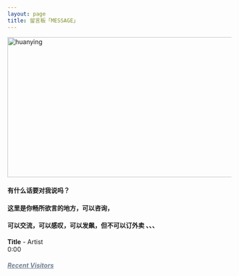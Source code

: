 ```yaml
---
layout: page
title: 留言板「MESSAGE」 
---
```


<!-- <img src="http://osg1u3s09.bkt.clouddn.com/image/jpg/material/bikenewfont.png" width="360" height="250" alt="huanying"/> -->
<img src="http://osg1u3s09.bkt.clouddn.com/image/jpg/material/bikenewfontsmall2.png" width="564" height="316" alt="huanying"/>


<p><h4>有什么话要对我说吗？</h4>     
<P><h4>这里是你畅所欲言的地方，可以咨询，</h4>
<p><h4>可以交流，可以感叹，可以发飙，但不可以订外卖 、、、</h4>   
<p>
<!--<audio autoplay="autopaly" controls="controls" loop="loop"  preload="auto" id="audio1">
	<source src="http://omjh2j5h3.bkt.clouddn.com/%E6%9D%8E%E7%8E%89%E5%88%9A%20-%20%E5%88%9A%E5%A5%BD%E9%81%87%E8%A7%81%E4%BD%A0.mp3" type="audio/mp3">你的浏览器不支持audio标签</a>
	</audio>

<div>  
           
 
<object width="330" height="180" data="http://music.163.com/style/swf/widget.swf?sid=441877316&type=0&auto=1&width=310&height=430" type="application/x-shockwave-flash"></object>  
          
  </div> 
-->


<div id="QPlayer" class="QPlayer">
<div id="pContent">
	<div id="player">
<span class="cover"></span>
<div class="ctrl">
<div class="musicTag marquee">
<strong>Title</strong>
<span> - </span>
<span class="artist">Artist</span>
</div>
<div class="progress">
<div class="timer left">0:00</div>
<div class="contr">
<div class="rewind icon"></div>
<div class="playback icon"></div>
<div class="fastforward icon"></div>
</div>
<div class="right">
<div class="liebiao icon"></div>
</div>
</div>
</div>
</div>
	<div class="ssBtn">
	        <div class="adf"></div>
    </div>
</div>
<ol id="playlist"></ol>
</div>

<script src="/js/jquery.min.js"></script>
<script src="/js/jquery.marquee.min.js"></script>

<script>
	var	playlist = [
{title:"My All",artist:"浜崎あゆみ",mp3:"http://omjh2j5h3.bkt.clouddn.com/music/%E6%B5%9C%E5%B4%8E%E3%81%82%E3%82%86%E3%81%BF%20-%20MY%20ALL.mp3",cover:"http://p4.music.126.net/7VJn16zrictuj5kdfW1qHA==/3264450024433083.jpg?param=106x106",},
{title:"Try Everything",artist:"Shakira",mp3:"http://omjh2j5h3.bkt.clouddn.com/music/Shakira%20-%20Try%20Everything.mp3",cover:"http://p4.music.126.net/KLw_TLTRUe9pClPv4vlEtQ==/936783906865219.jpg?param=106x106",},
{title:"Victory",artist:"Two Steps From Hell",mp3:"http://omjh2j5h3.bkt.clouddn.com/music/Two%20Steps%20From%20Hell%20-%20Victory.mp3",cover:"http://p4.music.126.net/YXY1vPG5rtdV7w_cWDnNWw==/884007348732141.jpg?param=106x106",},
{title:"Monody",artist:"TheFatRat,Laura Brehm",mp3:"http://omjh2j5h3.bkt.clouddn.com/TheFatRat,Laura%20Brehm%20-%20Monody.mp3",cover:"http://p3.music.126.net/1odRfg3HXWmYw02EMXKRKQ==/116548232557498.jpg?param=106x106",},
{title:"Luv Letter",artist:"dj okawari ",mp3:"http://omjh2j5h3.bkt.clouddn.com/music/Luv%20Letter.mp3",cover:"http://p4.music.126.net/F2fqWwTTT2DAOKPQKQ-G0A==/5892282813545901.jpg?param=106x106",},
{title:"Born this way",artist:"lady gaga ",mp3:"http://omjh2j5h3.bkt.clouddn.com/music/Born%20this%20way.mp3",cover:"http://p4.music.126.net/G2nCsXpMc81lcUY-pOHr9Q==/2528876745541310.jpg?param=106x106",},
{title:"The Edge of Glory",artist:"Lady Gaga",mp3:"http://omjh2j5h3.bkt.clouddn.com/music/The%20Edge%20of%20Glory.mp3",cover:"http://p3.music.126.net/iYG3tZ2xSKrzf65BaDtEJQ==/7929677860524772.jpg?param=106x106",},
{title:"Beautiful",artist:"Eminem ",mp3:"http://omjh2j5h3.bkt.clouddn.com/music/Beautiful.mp3",cover:"http://p4.music.126.net/F2fqWwTTT2DAOKPQKQ-G0A==/5892282813545901.jpg?param=106x106",},
{title:"Hall of Fame",artist:"the script/will.i.am",mp3:"http://omjh2j5h3.bkt.clouddn.com/music/Hall%20of%20Fame.mp3",cover:"http://p4.music.126.net/d5ryd0uwq29KWk3bRZ1wsA==/45079976751142.jpg?param=106x106",},
{title:"刚好遇见你",artist:"李玉刚",mp3:"http://omjh2j5h3.bkt.clouddn.com/music/%E6%9D%8E%E7%8E%89%E5%88%9A%20-%20%E5%88%9A%E5%A5%BD%E9%81%87%E8%A7%81%E4%BD%A0.mp3",cover:"http://p4.music.126.net/Nn8kTtc14uWJw_UWbEc5mg==/7909886650478099.jpg?param=106x106",},
];
  var isRotate = true;
  var autoplay = true;
</script>
<script src="/js/player.js"></script>
<script>

function bgChange(){
	var lis= $('.lib');
	for(var i=0; i<lis.length; i+=2)
	lis[i].style.background = 'rgba(246, 246, 246, 0.5)';
}
window.onload = bgChange;
</script>

<meta charset="utf-8">
  <meta name="viewport" content="width=device-width, initial-scale=1" />
	<title></title>
	<link rel="stylesheet" href="/css/player.css">



<script>
myVid=document.getElementById("audio1");

function setHalfVolume()
  { 
  myVid.volume=0.2;
  } 

</script> 


<!-- 多说评论框 start 
	<div class="ds-thread" data-thread-key="/liuyan/" data-title="留言板" data-url="http://roboutkang/liuyan/"></div>
<!-- 多说评论框 end 
<!-- 多说公共JS代码 start (一个网页只需插入一次) 
<script type="text/javascript">
var duoshuoQuery = {short_name:"robotkang"};
	(function() {
		var ds = document.createElement('script');
		ds.type = 'text/javascript';ds.async = true;
		ds.src = (document.location.protocol == 'https:' ? 'https:' : 'http:') + '//static.duoshuo.com/embed.js';
		ds.charset = 'UTF-8';
		(document.getElementsByTagName('head')[0] 
		 || document.getElementsByTagName('body')[0]).appendChild(ds);
	})();
	</script>
<!-- 多说公共JS代码 end -->

<!-- <div id="cloud-tie-wrapper" class="cloud-tie-wrapper"></div>
<script>
  var cloudTieConfig = {
    url: document.location.href, 
    sourceId: "",
    productKey: "88e913c19bd844db833a1288040a08ce",
    target: "cloud-tie-wrapper"
  };
</script>
<script src="https://img1.cache.netease.com/f2e/tie/yun/sdk/loader.js"></script>
-->

<div id="cloud-tie-wrapper" class="cloud-tie-wrapper"></div>
<script src="https://img1.cache.netease.com/f2e/tie/yun/sdk/loader.js"></script>
<script>
var cloudTieConfig = {
  url: document.location.href, 
  sourceId: "",
  productKey: "36a79d16b76f4986bebd77e48a1e3fe4",
  target: "cloud-tie-wrapper"
};
var yunManualLoad = true;
Tie.loader("aHR0cHM6Ly9hcGkuZ2VudGllLjE2My5jb20vcGMvbGl2ZXNjcmlwdC5odG1s", true);
</script>


<p>
<a href="/fangke/" style="color:#708090"> <h5>Recent Visitors</h5></a>  
</p>




